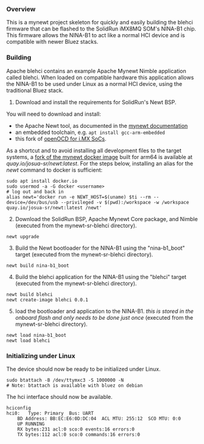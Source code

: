 <!--
#
# Licensed to the Apache Software Foundation (ASF) under one
# or more contributor license agreements.  See the NOTICE file
# distributed with this work for additional information
# regarding copyright ownership.  The ASF licenses this file
# to you under the Apache License, Version 2.0 (the
# "License"); you may not use this file except in compliance
# with the License.  You may obtain a copy of the License at
#
# http://www.apache.org/licenses/LICENSE-2.0
#
# Unless required by applicable law or agreed to in writing,
# software distributed under the License is distributed on an
# "AS IS" BASIS, WITHOUT WARRANTIES OR CONDITIONS OF ANY
#  KIND, either express or implied.  See the License for the
# specific language governing permissions and limitations
# under the License.
#
-->

### Overview

This is a mynewt project skeleton for quickly and easily building the blehci
firmware that can be flashed to the SolidRun iMX8MQ SOM's NINA-B1 chip.  This
firmware allows the NINA-B1 to act like a normal HCI device and is compatible
with newer Bluez stacks.

### Building

Apache blehci contains an example Apache Mynewt Nimble application called blehci.
When loaded on compatible hardware this application allows the NINA-B1 to be 
used under Linux as a normal HCI device, using the traditional Bluez stack.

1. Download and install the requirements for SolidRun's Newt BSP.

You will need to download and install:
- the Apache Newt tool, as documented in the [mynewt documentation](https://mynewt.apache.org/latest/get_started/index.html)
- an embedded toolchain, e.g. `apt install gcc-arm-embedded`
- this fork of [openOCD for i.MX SoCs](https://github.com/SolidRun/openocd/blob/master/doc/BUILD-IMX.md).

As a shortcut and to avoid installing all development files to the target systems, a [fork of the mynewt docker image](https://github.com/Josua-SR/newt-docker) built for arm64 is available at *quay.io/josua-sr/newt:latest*. For the steps below, installing an alias for the *newt* command to docker is sufficient:

```no-highlight
sudo apt install docker.io
sudo usermod -a -G docker <username>
# log out and back in
alias newt='docker run -e NEWT_HOST=$(uname) $ti --rm --device=/dev/bus/usb --privileged -v $(pwd):/workspace -w /workspace quay.io/josua-sr/newt:latest /newt'
```

2. Download the SolidRun BSP, Apache Mynewt Core package, and Nimble (executed from the mynewt-sr-blehci directory).

```no-highlight
newt upgrade
```

3. Build the Newt bootloader for the NINA-B1 using the "nina-b1_boot" target
(executed from the mynewt-sr-blehci directory).

```no-highlight
newt build nina-b1_boot
```

4. Build the blehci application for the NINA-B1 using the "blehci" target
(executed from the mynewt-sr-blehci directory).

```no-highlight
newt build blehci
newt create-image blehci 0.0.1
```

5. load the bootloader and application to the NINA-B1. *this is stored in the onboard flash and only needs to be done just once*
(executed from the mynewt-sr-blehci directory).

```no-highlight
newt load nina-b1_boot
newt load blehci
```
### Initializing under Linux 

The device should now be ready to be initialized under Linux.

```no-highlight
sudo btattach -B /dev/ttymxc3 -S 1000000 -N
# Note: btattach is available with bluez on debian
```

The hci interface should now be available.

```no-highlight
hciconfig
hci0:	Type: Primary  Bus: UART
	BD Address: BB:EC:E6:0D:DC:04  ACL MTU: 255:12  SCO MTU: 0:0
	UP RUNNING 
	RX bytes:231 acl:0 sco:0 events:16 errors:0
	TX bytes:112 acl:0 sco:0 commands:16 errors:0
```
